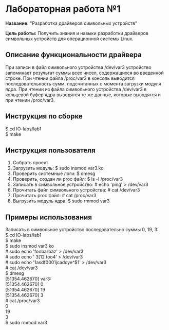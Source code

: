 # Лабораторная работа №1

**Название:** "Разработка драйверов символьных устройств"

**Цель работы:** Получить знания и навыки разработки драйверов символьных устройств для операционной системы Linux.

## Описание функциональности драйвера
При записи в файл символьного устройства /dev/var3 устройство запоминает результат суммы всех чисел, содержащихся во введенной строке. При чтении файла /proc/var3 в консоль выводится последовательность сумм, подсчитанных с момента загрузки модуля ядра. При чтении из файла символьного устройства /dev/var3 в кольцевой буфер ядра выводятся те же данные, которые выводятся и при чтении /proc/var3.


## Инструкция по сборке
$ cd IO-labs/lab1 \
$ make


## Инструкция пользователя
1. Собрать проект
2. Загрузить модуль: $ sudo insmod var3.ko
3. Проверить системные логи: $ dmesg
4. Проверить, создан ли proc файл: $ ls -l /proc/var3
5. Записать в символьное устройство: \# echo 'ping' > /dev/var3
6. Прочитать файл символьного устройства: \# cat /dev/var3
5. Прочитать proc файл: \# cat /proc/var3
6. Выгрузить модуль ядра: $ sudo rmmod var3

## Примеры использования
Записать в символьное устройство последовательно суммы 0, 19, 3: \
$ cd IO-labs/lab1 \
$ make \
$ sudo insmod var3.ko \
\# sudo echo 'foobarbaz' > /dev/var3 \
\# sudo echo '  3[12 too4' > /dev/var3 \
\# sudo echo '1asdf0001jcadcye^$1' > /dev/var3 \
\# cat /dev/var3 \
$ dmesg \
[51354.462670] var3: \
[51354.462670] 0 \
[51354.462670] 19 \
[51354.462670] 3 \
\# cat /proc/var3 \
0 \
19 \
3 \
$ sudo rmmod var3

